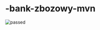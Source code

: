 # -bank-zbozowy-mvn
![passed](https://travis-ci.com/github/ajana4096/-bank-zbozowy-mvn/builds/192194757)

